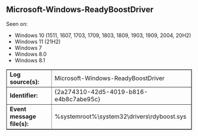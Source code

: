 ## Microsoft-Windows-ReadyBoostDriver

Seen on:
* Windows 10 (1511, 1607, 1703, 1709, 1803, 1809, 1903, 1909, 2004, 20H2)
* Windows 11 (21H2)
* Windows 7
* Windows 8.0
* Windows 8.1

<table border="1" class="docutils">
  <tbody>
    <tr>
      <td><b>Log source(s):</b></td>
      <td>Microsoft-Windows-ReadyBoostDriver</td>
    </tr>
    <tr>
      <td><b>Identifier:</b></td>
      <td>{2a274310-42d5-4019-b816-e4b8c7abe95c}</td>
    </tr>
    <tr>
      <td><b>Event message file(s):</b></td>
      <td>%systemroot%\system32\drivers\rdyboost.sys</td>
    </tr>
  </tbody>
</table>

&nbsp;

